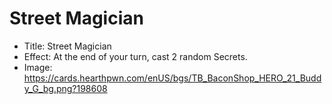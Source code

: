 # Street Magician
- Title:  Street Magician
- Effect:  At the end of your turn, cast 2 random Secrets.
- Image:  https://cards.hearthpwn.com/enUS/bgs/TB_BaconShop_HERO_21_Buddy_G_bg.png?198608
